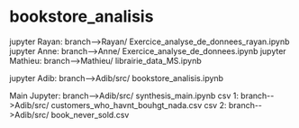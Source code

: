 # bookstore_analisis
jupyter Rayan: branch-->Rayan/ Exercice_analyse_de_donnees_rayan.ipynb
jupyter Anne: branch-->Anne/ Exercice_analyse_de_donnees.ipynb
jupyter Mathieu: branch-->Mathieu/ librairie_data_MS.ipynb

jupyter Adib: branch-->Adib/src/ bookstore_analisis.ipynb

Main Jupyter: branch-->Adib/src/ synthesis_main.ipynb
csv 1: branch-->Adib/src/ customers_who_havnt_bouhgt_nada.csv
csv 2: branch-->Adib/src/ book_never_sold.csv
